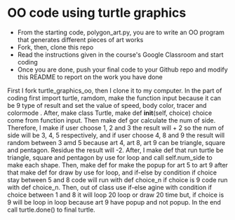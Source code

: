 # OO code using turtle graphics
- From the starting code, polygon_art.py, you are to write an OO program that generates different pieces of art works
- Fork, then, clone this repo
- Read the instructions given in the course's Google Classroom and start coding
- Once you are done, push your final code to your Github repo and modify this README to report on the work you have done

First I fork turtle_graphics_oo, then I clone it to my computer.
In the part of coding first import turtle, ramdom, make the function input because it can be 9 type of result and set 
the value of speed, body color, tracer and colormode . After, make class Turtle, make def __init__(self, choice) choice 
come from function input. Then make def gor calculate the num of side. Therefore, I make if user choose 1, 2 and 3 the 
result will + 2 so the num of side will be 3, 4, 5 respectively, and if user choose 4, 8 and 9 the result will random 
between 3 amd 5 because art 4, art 8, art 9 can be triangle, square and pentagon. Residue the result will -2. After, 
I make def that run turtle be triangle, square and pentagon by use for loop and call self.num_side to make each shape. 
Then, make def for make the popup for art 5 to art 9 after that make def for draw by use for loop, and if-else by 
condition if choice stay between 5 and 8 code will run with def choice_n if choice is 9 code run with def choice_n. 
Then, out of class use if-else agine with condition if choice between 1 and 8 it will loop 20 loop or draw 20 time but,
if choice is 9 will be loop in loop because art 9 have popup and not popup. In the end call turtle.done() 
to final turtle.

